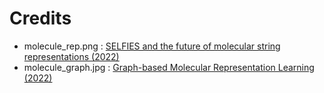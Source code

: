 # Credits

- molecule_rep.png : [SELFIES and the future of molecular string representations (2022)](https://arxiv.org/abs/2204.00056)
- molecule_graph.jpg : [Graph-based Molecular Representation Learning (2022)](https://arxiv.org/pdf/2207.04869.pdf)
